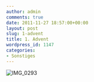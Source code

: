 ```yaml
---
author: admin
comments: true
date: 2011-11-27 18:57:00+00:00
layout: post
slug: 1-advent
title: 1. Advent
wordpress_id: 1147
categories:
- Sonstiges
---
```


![IMG_0293](http://andydunkel.net/assets/uploads/2011/11/IMG_0293.jpg)

